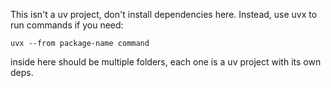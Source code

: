 This isn't a uv project, don't install dependencies here. Instead, use uvx to run commands if you need:
```shell
uvx --from package-name command
```

inside here should be multiple folders, each one is a uv project with its own deps.
